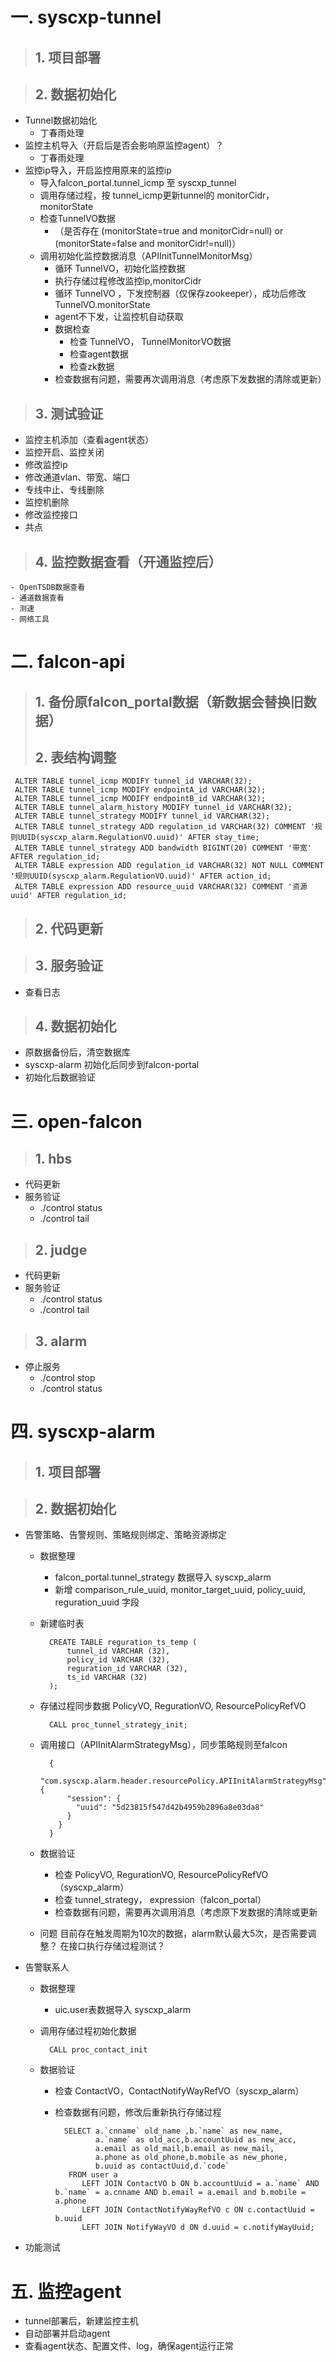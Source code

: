 # 一. syscxp-tunnel
> ## 1. 项目部署

> ## 2. 数据初始化
+ Tunnel数据初始化
    - 丁春雨处理
+ 监控主机导入（开启后是否会影响原监控agent）？
    - 丁春雨处理
+ 监控ip导入，开启监控用原来的监控ip
    - 导入falcon_portal.tunnel_icmp 至 syscxp_tunnel
    - 调用存储过程，按 tunnel_icmp更新tunnel的 monitorCidr，monitorState
    - 检查TunnelVO数据
        - （是否存在 (monitorState=true and monitorCidr=null) or (monitorState=false and monitorCidr!=null)）
    - 调用初始化监控数据消息（APIInitTunnelMonitorMsg）
        - 循环 TunnelVO，初始化监控数据
        - 执行存储过程修改监控ip,monitorCidr
        - 循环 TunnelVO ，下发控制器（仅保存zookeeper），成功后修改TunnelVO.monitorState
        - agent不下发，让监控机自动获取
        - 数据检查
            - 检查 TunnelVO， TunnelMonitorVO数据
            - 检查agent数据
            - 检查zk数据
        - 检查数据有问题，需要再次调用消息（考虑原下发数据的清除或更新）
          
> ## 3. 测试验证
+ 监控主机添加（查看agent状态）
+ 监控开启、监控关闭
+ 修改监控ip
+ 修改通道vlan、带宽、端口
+ 专线中止、专线删除
+ 监控机删除
+ 修改监控接口
+ 共点

> ## 4. 监控数据查看（开通监控后）
    - OpenTSDB数据查看
    - 通道数据查看 
    - 测速
    - 网络工具

# 二. falcon-api
> ## 1. 备份原falcon_portal数据（新数据会替换旧数据）
> ## 2. 表结构调整
     ALTER TABLE tunnel_icmp MODIFY tunnel_id VARCHAR(32);
     ALTER TABLE tunnel_icmp MODIFY endpointA_id VARCHAR(32);
     ALTER TABLE tunnel_icmp MODIFY endpointB_id VARCHAR(32);
     ALTER TABLE tunnel_alarm_history MODIFY tunnel_id VARCHAR(32);                                        
     ALTER TABLE tunnel_strategy MODIFY tunnel_id VARCHAR(32);
     ALTER TABLE tunnel_strategy ADD regulation_id VARCHAR(32) COMMENT '规则UUID(syscxp_alarm.RegulationVO.uuid)' AFTER stay_time;
     ALTER TABLE tunnel_strategy ADD bandwidth BIGINT(20) COMMENT '带宽' AFTER regulation_id;
     ALTER TABLE expression ADD regulation_id VARCHAR(32) NOT NULL COMMENT '规则UUID(syscxp_alarm.RegulationVO.uuid)' AFTER action_id;
     ALTER TABLE expression ADD resource_uuid VARCHAR(32) COMMENT '资源uuid' AFTER regulation_id;

> ## 2. 代码更新
    
> ## 3. 服务验证

+ 查看日志

> ## 4. 数据初始化
+ 原数据备份后，清空数据库 
+ syscxp-alarm 初始化后同步到falcon-portal
+ 初始化后数据验证

# 三. open-falcon

> ## 1. hbs
+ 代码更新
+ 服务验证
    - ./control status
    - ./control tail

> ## 2. judge
+ 代码更新
+ 服务验证
    - ./control status
    - ./control tail

> ## 3. alarm
+ 停止服务
    - ./control stop
    - ./control status

# 四. syscxp-alarm
> ## 1. 项目部署

> ## 2. 数据初始化
+ 告警策略、告警规则、策略规则绑定、策略资源绑定
    - 数据整理
	    - falcon_portal.tunnel_strategy 数据导入 syscxp_alarm
	    - 新增 comparison_rule_uuid, monitor_target_uuid, policy_uuid, reguration_uuid 字段
	- 新建临时表
            
            CREATE TABLE reguration_ts_temp (
            	tunnel_id VARCHAR (32),
            	policy_id VARCHAR (32),
            	reguration_id VARCHAR (32),
            	ts_id VARCHAR (32)
            );
    
    - 存储过程同步数据 PolicyVO, RegurationVO, ResourcePolicyRefVO
            
            CALL proc_tunnel_strategy_init;
      
    - 调用接口（APIInitAlarmStrategyMsg），同步策略规则至falcon

            {
              "com.syscxp.alarm.header.resourcePolicy.APIInitAlarmStrategyMsg": {
                "session": {
                  "uuid": "5d23815f547d42b4959b2896a8e03da8"
                }
              }
            }
    - 数据验证
        - 检查 PolicyVO, RegurationVO, ResourcePolicyRefVO（syscxp_alarm）
        - 检查 tunnel_strategy， expression（falcon_portal）
        - 检查数据有问题，需要再次调用消息（考虑原下发数据的清除或更新
        
    - 问题
        目前存在触发周期为10次的数据，alarm默认最大5次，是否需要调整？
        在接口执行存储过程测试？
    
+ 告警联系人
    - 数据整理
        - uic.user表数据导入 syscxp_alarm
    - 调用存储过程初始化数据
    
            CALL proc_contact_init
    - 数据验证
        - 检查 ContactVO，ContactNotifyWayRefVO（syscxp_alarm）
        - 检查数据有问题，修改后重新执行存储过程
        
                SELECT a.`cnname` old_name ,b.`name` as new_name,
                       a.`name` as old_acc,b.accountUuid as new_acc,
                       a.email as old_mail,b.email as new_mail,
                       a.phone as old_phone,b.mobile as new_phone,
                       b.uuid as contactUuid,d.`code`
                 FROM user a 
                    LEFT JOIN ContactVO b ON b.accountUuid = a.`name` AND b.`name` = a.cnname AND b.email = a.email and b.mobile = a.phone
                    LEFT JOIN ContactNotifyWayRefVO c ON c.contactUuid = b.uuid
                    LEFT JOIN NotifyWayVO d ON d.uuid = c.notifyWayUuid;
                
+ 功能测试
    
# 五. 监控agent
+ tunnel部署后，新建监控主机
+ 自动部署并启动agent
+ 查看agent状态、配置文件、log，确保agent运行正常